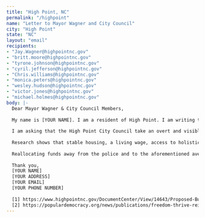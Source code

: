```yaml
---
title: "High Point, NC"
permalink: "/highpoint"
name: "Letter to Mayor Wagner and City Council"
city: "High Point"
state: "NC"
layout: "email"
recipients:
- "Jay.Wagner@highpointnc.gov"
- "britt.moore@highpointnc.gov"
- "tyrone.johnson@highpointnc.gov"
- "cyril.jefferson@highpointnc.gov"
- "Chris.williams@highpointnc.gov"
- "monica.peters@highpointnc.gov"
- "wesley.hudson@highpointnc.gov"
- "victor.jones@highpointnc.gov"
- "michael.holmes@highpointnc.gov"
body: |-
  Dear Mayor Wagner & City Council Members,
  
  My name is [YOUR NAME]. I am a resident of High Point. I am writing to the Mayor and the City Council to object the allocation of over $30M to the City of High Point Police Department in the proposed 2020-2021 budget [1].
  
  I am asking that the High Point City Council take an overt and visible stance on racial justice by changing the budget. The current budget allocates a large amount of resources to police that could be better spent on community-led programs and initiatives.
  
  Research shows that stable housing, a living wage, access to holistic health services and treatment, and educational opportunities are far more successful at increasing community safety than police or prisons (Source: Popular Democracy)[2]. As such, I demand more aggressive financial support be directed to affordable housing and rent subsidies, food resources, and medical supplies to meet the immediate needs of High Point residents amid strain from the COVID-19 pandemic, as well as the long-term and longstanding needs of residents. Resources should also be allocated to EMTs, social workers, and other social service providers such that they are able to respond to health and wellness checks, domestic/sexual violence situations, and basic bureaucratic documentation around break-ins, vandalism, wrecks, etc. There is no reason to have armed officers responding to the majority of emergency needs in High Point when professionals with specific training in the de-escalation and counseling of these situations could better serve our residents and community.
  
  Reallocating funds away from the police and to the aforementioned avenues in High Point will provide much needed assistance and security to the most vulnerable people in our community. Can I count on you to consider an alternative budget that puts a focus on social service programs?
  
  Thank you,
  [YOUR NAME]
  [YOUR ADDRESS]
  [YOUR EMAIL]
  [YOUR PHONE NUMBER]
  
  [1] https://www.highpointnc.gov/DocumentCenter/View/14643/Proposed-Budget-FY2021
  [2] https://populardemocracy.org/news/publications/freedom-thrive-reimagining-safety-security-our-communities
---
```

